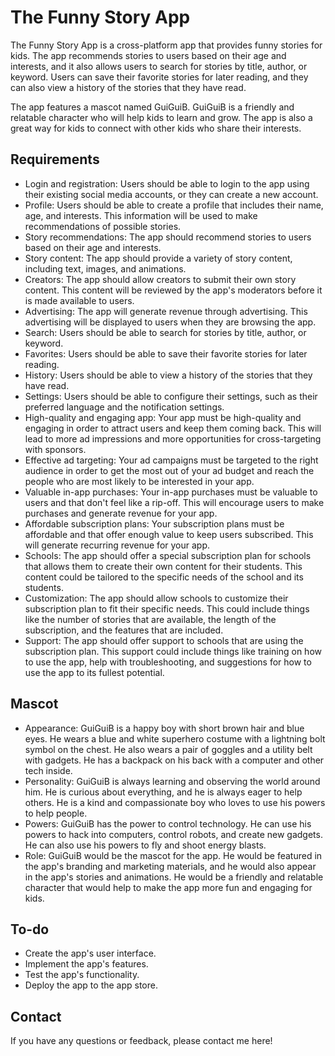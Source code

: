 # The Funny Story App

The Funny Story App is a cross-platform app that provides funny stories for kids. The app recommends stories to users based on their age and interests, and it also allows users to search for stories by title, author, or keyword. Users can save their favorite stories for later reading, and they can also view a history of the stories that they have read.

The app features a mascot named GuiGuiB. GuiGuiB is a friendly and relatable character who will help kids to learn and grow. The app is also a great way for kids to connect with other kids who share their interests.

## Requirements

* Login and registration: Users should be able to login to the app using their existing social media accounts, or they can create a new account.
* Profile: Users should be able to create a profile that includes their name, age, and interests. This information will be used to make recommendations of possible stories.
* Story recommendations: The app should recommend stories to users based on their age and interests.
* Story content: The app should provide a variety of story content, including text, images, and animations.
* Creators: The app should allow creators to submit their own story content. This content will be reviewed by the app's moderators before it is made available to users.
* Advertising: The app will generate revenue through advertising. This advertising will be displayed to users when they are browsing the app.
* Search: Users should be able to search for stories by title, author, or keyword.
* Favorites: Users should be able to save their favorite stories for later reading.
* History: Users should be able to view a history of the stories that they have read.
* Settings: Users should be able to configure their settings, such as their preferred language and the notification settings.
* High-quality and engaging app: Your app must be high-quality and engaging in order to attract users and keep them coming back. This will lead to more ad impressions and more opportunities for cross-targeting with sponsors.
* Effective ad targeting: Your ad campaigns must be targeted to the right audience in order to get the most out of your ad budget and reach the people who are most likely to be interested in your app.
* Valuable in-app purchases: Your in-app purchases must be valuable to users and that don't feel like a rip-off. This will encourage users to make purchases and generate revenue for your app.
* Affordable subscription plans: Your subscription plans must be affordable and that offer enough value to keep users subscribed. This will generate recurring revenue for your app.
* Schools: The app should offer a special subscription plan for schools that allows them to create their own content for their students. This content could be tailored to the specific needs of the school and its students.
* Customization: The app should allow schools to customize their subscription plan to fit their specific needs. This could include things like the number of stories that are available, the length of the subscription, and the features that are included.
* Support: The app should offer support to schools that are using the subscription plan. This support could include things like training on how to use the app, help with troubleshooting, and suggestions for how to use the app to its fullest potential.

## Mascot

* Appearance: GuiGuiB is a happy boy with short brown hair and blue eyes. He wears a blue and white superhero costume with a lightning bolt symbol on the chest. He also wears a pair of goggles and a utility belt with gadgets. He has a backpack on his back with a computer and other tech inside.
* Personality: GuiGuiB is always learning and observing the world around him. He is curious about everything, and he is always eager to help others. He is a kind and compassionate boy who loves to use his powers to help people.
* Powers: GuiGuiB has the power to control technology. He can use his powers to hack into computers, control robots, and create new gadgets. He can also use his powers to fly and shoot energy blasts.
* Role: GuiGuiB would be the mascot for the app. He would be featured in the app's branding and marketing materials, and he would also appear in the app's stories and animations. He would be a friendly and relatable character that would help to make the app more fun and engaging for kids.

## To-do

* Create the app's user interface.
* Implement the app's features.
* Test the app's functionality.
* Deploy the app to the app store.

## Contact

If you have any questions or feedback, please contact me here!
